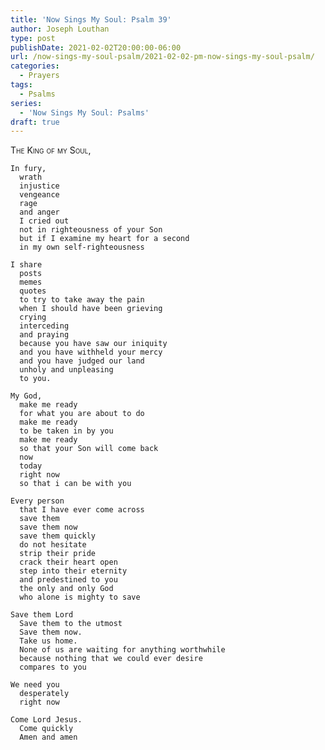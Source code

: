 ```yaml
---
title: 'Now Sings My Soul: Psalm 39'
author: Joseph Louthan
type: post
publishDate: 2021-02-02T20:00:00-06:00
url: /now-sings-my-soul-psalm/2021-02-02-pm-now-sings-my-soul-psalm/
categories:
  - Prayers
tags:
  - Psalms
series:
  - 'Now Sings My Soul: Psalms'
draft: true
---
```

<div style="font-variant: small-caps;">
The King of my Soul,
</div>

    In fury,
      wrath
      injustice
      vengeance
      rage
      and anger
      I cried out
      not in righteousness of your Son
      but if I examine my heart for a second
      in my own self-righteousness

    I share
      posts
      memes
      quotes
      to try to take away the pain
      when I should have been grieving
      crying
      interceding
      and praying
      because you have saw our iniquity
      and you have withheld your mercy
      and you have judged our land
      unholy and unpleasing
      to you.

    My God,
      make me ready
      for what you are about to do
      make me ready
      to be taken in by you
      make me ready
      so that your Son will come back
      now
      today
      right now
      so that i can be with you

    Every person
      that I have ever come across
      save them
      save them now
      save them quickly
      do not hesitate
      strip their pride
      crack their heart open
      step into their eternity
      and predestined to you
      the only and only God
      who alone is mighty to save

    Save them Lord
      Save them to the utmost
      Save them now.
      Take us home.
      None of us are waiting for anything worthwhile
      because nothing that we could ever desire
      compares to you

    We need you
      desperately
      right now

    Come Lord Jesus.
      Come quickly
      Amen and amen
